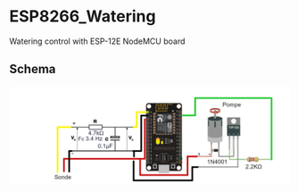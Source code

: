# ESP8266_Watering
Watering control with ESP-12E NodeMCU board
## Schema
![](https://github.com/afer92/ESP8266_Watering/blob/main/images/20210428_PasseBas.jpg?raw=true)